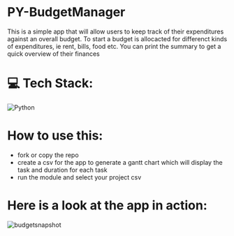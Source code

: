 # PY-BudgetManager

This is a simple app that will allow users to keep track of their expenditures against an overall budget. To start a budget is allocacted for differenct kinds of expenditures, ie rent, bills, food etc. You can print the summary to get a quick overview of their finances

# 💻 Tech Stack:
![Python](https://img.shields.io/badge/python-3670A0?style=for-the-badge&logo=python&logoColor=ffdd54)

# How to use this:
- fork or copy the repo
- create a csv for the app to generate a gantt chart which will display the task and duration for each task
- run the module and select your project csv

# Here is a look at the app in action:

![budgetsnapshot](https://github.com/JVelezFD/PY-BudgetManager/assets/101678295/b86fde11-57ce-4273-bb60-d340b8352908)
